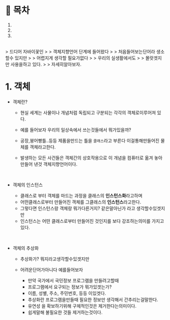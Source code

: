 # 🔖 목차
1.
2.
3.

<br/>
> 드디어 자바이꽃인
> 
> 객체지향언어 단계에 들어왔다
> 
> 처음들어보는단어라 생소할수 있지만
> 
> 어렵지게 생각할 필요가없다
> 
> 우리의 실생활에서도 
> 
> 몰랏겟지만 사용을하고 있다.
> 
> 자세히알아보자.

<br/>



# 1.  객체

- 객체란?

  - 현실 세계는 사물이나 개념처럼 독립되고 구분되는 각각의 객체로이루어져 있다.

  - 예를 들어보자 우리의 일상속에서 쓰는것들에서 뭐가있을까?
  - 공장,붕어빵틀..등등 제품을만드는 틀을 <code>클래스</code>라고 부른다 이걸통해만들어진 물체를 객체라고한다.
  - 발생하는 모든 사건들은 객체간의 상호작용으로 이 개념을 컴퓨터로 옮겨 놓아 만들어 낸것 객체지향언어이다.

<br/>

- 객체의 인스턴스

  - 클래스로 부터 객체를 마드는 과정을 클래스의 **인스턴스화**라고하며
  - 어떤클래스로부터 만들어진 객체를 그클래스의 **인스턴스**라고한다.
  - 그렇다면 인스턴스랑 객체랑 뭐가다른거지? 같은말아닌가 라고 생각할수있겟지만
  - 인스턴스는 어떤 클래스로부터 만들어진 것인지를 보다 강조하는의미를 가지고있다.

<br/>

- 객체의 추상화

  - 추상화가? 뭐지라고생각할수있겟지만
  - 어려운단어가아니다 예를들어보자

    - 만약 국가에서 국민정보 프로그램을 만들려고할때
    - 프로그램에서 요구되는 정보가 뭐가있겟는가?
    - 이름, 성별, 주소, 주민번호, 등등 이있겟다.
    - 추상화란 프로그램을만들때 필요한 정보만 생각해서 간추리는걸말한다.
    - 유연성 을 확보하기위해 구체적인것은 제거한다는의미이다.
    - 쉽게말해 불필요한 것들 제거하는것이다.


  
  
  
  

